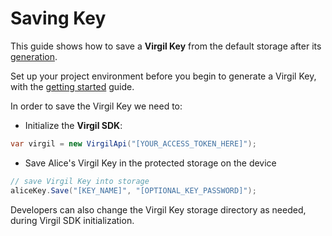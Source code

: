 # Saving Key

This guide shows how to save a **Virgil Key** from the default storage after its [generation](/docs/guides/virgil-key/generating-key.md).

Set up your project environment before you begin to generate a Virgil Key, with the [getting started](/docs/guides/configuration/client-configuration.md) guide.

In order to save the Virgil Key we need to:

- Initialize the **Virgil SDK**:

```cs
var virgil = new VirgilApi("[YOUR_ACCESS_TOKEN_HERE]");
```

- Save Alice's Virgil Key in the protected storage on the device

```cs
// save Virgil Key into storage
aliceKey.Save("[KEY_NAME]", "[OPTIONAL_KEY_PASSWORD]");
```

Developers can also change the Virgil Key storage directory as needed, during Virgil SDK initialization.
